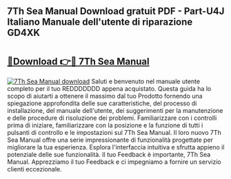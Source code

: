 ## 7Th Sea Manual Download gratuit PDF - Part-U4J Italiano Manuale dell'utente di riparazione GD4XK

# <h2><a href="http://dfb926l.blite.top/?on=7Th+Sea+Manual">🔗Download 👉🔴 7Th Sea Manual</a></h2>

[![7Th Sea Manual download](https://i.imgur.com/lujVjoI.png)](http://dfb926l.blite.top/?on=7Th+Sea+Manual)
Saluti e benvenuto nel manuale utente completo per il tuo REDDDDDDD appena acquistato. Questa guida ha lo scopo di aiutarti a ottenere il massimo dal tuo Prodotto fornendo una spiegazione approfondita delle sue caratteristiche, del processo di installazione, del manuale dell'utente, dei suggerimenti per la manutenzione e delle procedure di risoluzione dei problemi. Familiarizzare con i controlli prima di iniziare, familiarizzare con la posizione e la funzione di tutti i pulsanti di controllo e le impostazioni sul 7Th Sea Manual. Il loro nuovo 7Th Sea Manual offre una serie impressionante di funzionalità progettate per migliorare la tua esperienza. Esplora l'interfaccia intuitiva e sfrutta appieno il potenziale delle sue funzionalità. Il tuo Feedback è importante, 7Th Sea Manual. Apprezziamo il tuo Feedback e ci impegniamo a fornire un servizio clienti eccezionale.
